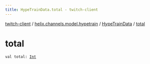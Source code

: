 ```yaml
---
title: HypeTrainData.total - twitch-client
---
```


[twitch-client](../../index.html) / [helix.channels.model.hypetrain](../index.html) / [HypeTrainData](index.html) / [total](./total.html)

# total

`val total: `[`Int`](https://kotlinlang.org/api/latest/jvm/stdlib/kotlin/-int/index.html)